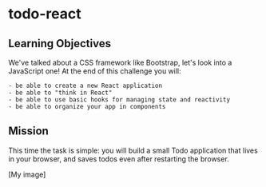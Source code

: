 # todo-react

## Learning Objectives

We've talked about a CSS framework like Bootstrap, let's look into a JavaScript one! At the end of this challenge you will:

    - be able to create a new React application
    - be able to "think in React"
    - be able to use basic hooks for managing state and reactivity
    - be able to organize your app in components
  
## Mission

This time the task is simple: you will build a small Todo application that lives in your browser, and saves todos even after restarting the browser.

[My image]